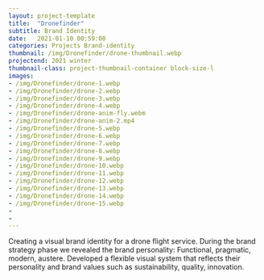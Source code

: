 ```yaml
---
layout: project-template
title:  "Dronefinder"
subtitle: Brand Identity
date:   2021-01-10 00:59:00
categories: Projects Brand-identity
thumbnail: /img/Dronefinder/drone-thumbnail.webp
projectend: 2021 winter
thumbnail-class: project-thumbnail-container block-size-l
images:
- /img/Dronefinder/drone-1.webp
- /img/Dronefinder/drone-2.webp
- /img/Dronefinder/drone-3.webp
- /img/Dronefinder/drone-4.webp
- /img/Dronefinder/drone-anim-fly.webm
- /img/Dronefinder/drone-anim-2.mp4
- /img/Dronefinder/drone-5.webp
- /img/Dronefinder/drone-6.webp
- /img/Dronefinder/drone-7.webp
- /img/Dronefinder/drone-8.webp
- /img/Dronefinder/drone-9.webp
- /img/Dronefinder/drone-10.webp
- /img/Dronefinder/drone-11.webp
- /img/Dronefinder/drone-12.webp
- /img/Dronefinder/drone-13.webp
- /img/Dronefinder/drone-14.webp
- /img/Dronefinder/drone-15.webp
- 
- 
---
```


Creating a visual brand identity for a drone flight service.
During the brand strategy phase we revealed the brand personality: Functional, pragmatic, modern, austere. Developed a flexible visual system that reflects their personality and brand values such as sustainability, quality, innovation. 
